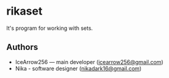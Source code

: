 # rikaset
It's program for working with sets.

## Authors
* IceArrow256 — main developer (icearrow256@gmail.com)
* Nika - software designer (nikadark16@gmail.com)